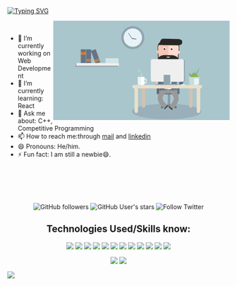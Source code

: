 <!--### Hello World, I am Akshat 👋 -->
[![Typing SVG](https://readme-typing-svg.herokuapp.com/?font=Dancing+Script&size=40&vCenter=true&width=500&lines=Hey+There!!+%F0%9F%91%8B;I+am+Akshat+;I+am+a+FrontEnd+Developer&color=ffd500)](https://git.io/typing-svg)

<img src="gif.gif" width="400px" alt=gif align="right"> 
<br />

  - 🔭 I’m currently working on Web Development
  - 🌱 I’m currently learning: React
  - 💬 Ask me about: C++, Competitive Programming
  - 📫 How to reach me:through [mail](mailto:akshatnema.official@gmail.com) and [linkedin](https://www.linkedin.com/in/akshat-nema-2002/)
  - 😄 Pronouns: He/him.
  - ⚡ Fun fact: I am still a newbie😄.

<br />
<br />
<br />
<br />
<p align="center">
  <img alt="GitHub followers" src="https://img.shields.io/github/followers/akshatnema?color=g&logo=github&style=for-the-badge">
 <!-- <img src="https://gpvc.arturio.dev/AKSHATNEMA" alt="profile views"> -->
  <img alt="GitHub User's stars" src="https://img.shields.io/github/stars/akshatnema?affiliations=OWNER&color=B&logo=github&style=for-the-badge">
  
 <img alt="Follow Twitter" src="https://img.shields.io/twitter/follow/AksNema?color=blue&label=Aks%20Nema&logo=twitter&logoColor=blue&style=for-the-badge">
  
</p> 
<h2 align="center">
Technologies Used/Skills know:
</h2>  
  <p align="center"> 
    <img src="https://img.shields.io/badge/-C%2B%2B-white?color=blue&style=for-the-badge&logo=C%2B%2B&logoColor=white&logoWidth=20" />
    <img src="https://img.shields.io/badge/-C-white?color=2a1d80&style=for-the-badge&logo=C&logoColor=white&logoWidth=20" />
    <img src="https://img.shields.io/badge/-javascript-white?style=for-the-badge&logo=javascript&logoColor=white&logoWidth=20&color=F1DB4E" />
    <img src="https://img.shields.io/badge/-java-orange?color=EC2025&style=for-the-badge&logo=java&logoColor=white&logoWidth=20" />
    <img src="https://img.shields.io/badge/-Python-orange?color=205966&style=for-the-badge&logo=Python&logoColor=white&logoWidth=20" />
    <img src="https://img.shields.io/badge/-HTML5-white?color=ff6529&style=for-the-badge&logo=HTML5&logoColor=white&logoWidth=20" />
    <img src="https://img.shields.io/badge/-CSS3-orange?color=264DE4&style=for-the-badge&logo=CSS3&logoColor=white&logoWidth=20" />
    <img src="https://img.shields.io/badge/-Node-orange?color=8BBF3F&style=for-the-badge&logo=NODE&logoColor=white&logoWidth=20" />
    <img src="https://img.shields.io/badge/-NPM-brightgreen?color=DC2C34&style=for-the-badge&logo=NPM&logoColor=white&logoWidth=20" />
    <img src="https://img.shields.io/badge/-React-orange?color=09D9FE&style=for-the-badge&logo=React&logoColor=white&logoWidth=20" />
    <img src="https://img.shields.io/badge/-mySQL-orange?color=4579A0&style=for-the-badge&logo=mysql&logoColor=white&logoWidth=20" />
    <img src="https://img.shields.io/badge/-Express-orange?color=8BBF3F&style=for-the-badge&logo=Express&logoColor=white&logoWidth=20" />
   </p> 
<!--
<p align="center">

 <!-- ![Akshat's Github stats](https://github-readme-stats.vercel.app/api?username=AKSHATNEMA&count_private=true&show_icons=true&theme=gruvbox) -->
 
  <!--[![Readme Card](https://github-readme-stats.vercel.app/api/pin/?username=AKSHATNEMA&repo=Profile-Card&show_owner=true)](https://github.com/AKSHATNEMA/Profile-Card)
    -->
<!--  <img src="https://github-readme-stats.vercel.app/api?username=AKSHATNEMA&count_private=true&show_icons=true&theme=gruvbox" align="center">
  <br> <br>
  
  <img src="https://github-readme-streak-stats.herokuapp.com/?user=AKSHATNEMA&theme=gruvbox" align="center">

</p>

<br /> -->

<!--<p align=center>
 <a href="https://github.com/AKSHATNEMA/Profile-Card">
  <!--[![Readme Card](https://github-readme-stats.vercel.app/api/pin/?username=AKSHATNEMA&repo=Profile-Card&show_owner=true)](https://github.com/AKSHATNEMA/Profile-Card)
    -->
<!--   <img src="https://github-readme-stats.vercel.app/api/pin/?username=AKSHATNEMA&repo=Profile-Card&show_owner=true" height="250px" width="40%" align="center"> 
</a>
  
<!-- [![Readme Card](https://github-readme-stats.vercel.app/api/pin/?username=AKSHATNEMA&repo=Daily-Coding-DS-Algo-Practice)](https://github.com/AKSHATNEMA/Daily-Coding-DS-ALGO-Practice) -->
<!-- <a href="https://github.com/AKSHATNEMA/Daily-Coding-DS-ALGO-Practice">
  <!--[![Readme Card](https://github-readme-stats.vercel.app/api/pin/?username=AKSHATNEMA&repo=Profile-Card&show_owner=true)](https://github.com/AKSHATNEMA/Profile-Card)
    -->
<!--   <img src="https://github-readme-stats.vercel.app/api/pin/?username=AKSHATNEMA&repo=Daily-Coding-DS-Algo-Practice" height="200px" width="40%" align="center"> 
</a> 

</p>

<!--[![Top Langs](https://github-readme-stats.vercel.app/api/top-langs/?username=AKSHATNEMA&layout=compact)](https://github.com/anuraghazra/github-readme-stats)-->
<!--<p align="center">
  <img src="https://github-readme-stats.vercel.app/api/top-langs/?username=AKSHATNEMA&layout=compact" height="200px" width="400px" align="center">
  
</p> -->  

<p align="center">

<img width="400px" src="https://github-readme-stats.vercel.app/api?username=akshatnema&custom_title=In+Data+We+Trust&show_icons=true&hide_border=true&count_private=true&bg_color=00000000&title_color=ffd500&text_color=ffd500&icon_color=ffd500&cache_seconds=1800" />

<img width="400px" src="https://github-readme-streak-stats.herokuapp.com/?user=akshatnema&background=00000000&hide_border=true&stroke=ffd500&ring=ffd500&fire=ffd500&currStreakNum=ffd500&sideNums=ffd500&currStreakLabel=ffd500&sideLabels=ffd500&dates=ffd500" />
  
</p> 

<img src="https://activity-graph.herokuapp.com/graph?username=akshatnema&theme=react-dark&bg_color=00000000&color=ffd500&line=ffd500&point=ffd500&area=true&hide_border=true&area_color=ffd500"> <br>

<!--
**AKSHATNEMA/AKSHATNEMA** is a ✨ _special_ ✨ repository because its `README.md` (this file) appears on your GitHub profile.

Here are some ideas to get you started:

- 🔭 I’m currently working on ...
- 🌱 I’m currently learning ...
- 👯 I’m looking to collaborate on ...
- 🤔 I’m looking for help with ...
- 💬 Ask me about ...
- 📫 How to reach me: ...
- 😄 Pronouns: ...
- ⚡ Fun fact: ...
-->
